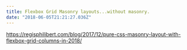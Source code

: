 ```yaml
---
title: Flexbox Grid Masonry layouts...without masonry.
date: "2018-06-05T21:21:27.036Z"
---
```


https://regisphilibert.com/blog/2017/12/pure-css-masonry-layout-with-flexbox-grid-columns-in-2018/